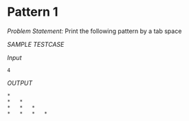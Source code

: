 # Pattern 1

*Problem Statement:*
Print the following pattern by a tab space

*SAMPLE TESTCASE*

*Input*

```
4
```

*OUTPUT*

```
*
*   *
*   *   *
*   *   *   *
```
